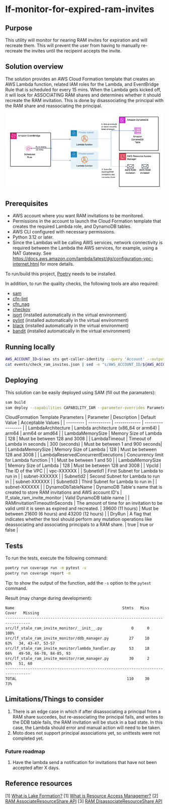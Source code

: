 # lf-monitor-for-expired-ram-invites

## Purpose

This utility will monitor for nearing RAM invites for expiration and will recreate them. This will prevent the user from having to manually re-recreate the invites until the recipeint accepts the invite. 

## Solution overview

The solution provides an AWS Cloud Formation template that creates an AWS Lambda function, related IAM roles for the Lambda, and EventBridge Rule that is scheduled for every 15 mins. When the Lambda gets kicked off, it will look for ASSOCIATING RAM shares and determines whether it should recreate the RAM invitation. This is done by disassociating the principal with the RAM share and reassociating the principal.

![Solution Diagram](lf-expired-ram-monitor-diagrams.png)

## Prerequisites

* AWS account where you want RAM invitations to be monitored.
* Permissions in the account to launch the Cloud Formation template that creates the required Lambda role, and DynamoDB tables.
* AWS CLI configured with necessary permissions.
* Python 3.12 or later.
* Since the Lambdas will be calling AWS services, network connectivity is required between the Lambda the AWS services, for example, using a NAT Gateway. See https://docs.aws.amazon.com/lambda/latest/dg/configuration-vpc-internet.html for more details.

To run/build this project, [Poetry](https://python-poetry.org/docs/) needs to be installed.

In addition, to run the quality checks, the following tools are also required:

* [sam](https://github.com/aws/aws-sam-cli)
* [cfn-lint](https://github.com/aws-cloudformation/cfn-lint)
* [cfn_nag](https://github.com/stelligent/cfn_nag)
* [checkov](https://github.com/bridgecrewio/checkov)
* [isort](https://github.com/PyCQA/isort) (installed automatically in the virtual environment)
* [pylint](https://github.com/pylint-dev/pylint) (installed automatically in the virtual environment)
* [black](https://github.com/psf/black) (installed automatically in the virtual environment)
* [bandit](https://github.com/PyCQA/bandit) (installed automatically in the virtual environment)

## Running locally

```bash
AWS_ACCOUNT_ID=$(aws sts get-caller-identity --query 'Account' --output text)
cat events/check_ram_invites.json | sed -e "s/AWS_ACCOUNT_ID/${AWS_ACCOUNT_ID}/" | sam local invoke --event - "MonitorForExpiredRAMInvitesFunction"
```

## Deploying

This solution can be easily deployed using SAM (fill out the paramaters):

```bash
sam build
sam deploy --capabilities CAPABILITY_IAM --parameter-overrides ParameterKey=VpcId,ParameterValue=<vpc-xxxx> ParameterKey=SubnetId1,ParameterValue=<subnet-yyyy> ParameterKey=SubnetId2,ParameterValue=<subnet-zzzz> ParameterKey=SubnetId3,ParameterValue=<subnet-zzzz> ParameterKey=DryRun,ParameterValue=<false>
```

CloudFormation Template Parameters
| Parameter | Description | Default Value | Acceptable Values |
| --------- | ----------- | ------------- | ----------------- |
| LambdaArchitecture | Lambda architecture (x86_64 or arm64) | arm64 | arm64 or amd64 |
| LambdaMemorySize | Memory Size of Lambda | 128 | Must be between 128 and 3008 |
| LambdaTimeout | Timeout of Lambda in seconds | 300 (seconds) | Must be between 1 and 900 seconds|
| LambdaMemorySize | Memory Size of Lambda | 128 | Must be between 128 and 3008 |
| LambdaReservedConcurrentExecutions | Concurrency limit for Lambda function | 1 | Must be between 1 and 50 |
| LambdaMemorySize | Memory Size of Lambda | 128 | Must be between 128 and 3008 |
| VpcId | The ID of the VPC | <Must be provided> | vpc-XXXXXX |
| SubnetId1 | First Subnet for Lambda to run in | <Must be provided> | subnet-XXXXXX |
| SubnetId2 | Second Subnet for Lambda to run in | <Optional but strongly encouraged> | subnet-XXXXXX |
| SubnetId3 | Third Subnet for Lambda to run in | <Optional> | subnet-XXXXXX |
| DynamoDbTableName | DynamoDB Table's name that is created to store RAM invitations and AWS account ID's | lf_stale_ram_invite_monitor | Valid DynamoDB table name |
| RAMInvitationTimeoutInSeconds | The amount of time for an invitation to be valid until it is seen as expired and recreated. | 39600 (11 hours) | Must be between 21600 (6 hours) and 43200 (12 hours) |
| DryRun | A flag that indicates whether the tool should perform any mutation operations like deassociating and associating principals to a RAM share. | true | true or false |

## Tests

To run the tests, execute the following command:

```bash
poetry run coverage run -m pytest -v
poetry run coverage report -m
```

Tip: to show the output of the function, add the `-s` option to the `pytest` command.

Result (may change during development):

```text
Name                                                Stmts   Miss  Cover   Missing
---------------------------------------------------------------------------------
src/lf_stale_ram_invite_monitor/__init__.py             0      0   100%
src/lf_stale_ram_invite_monitor/ddb_manager.py         27     10    63%   34, 43-47, 53-57
src/lf_stale_ram_invite_monitor/lambda_handler.py      53     18    66%   49-50, 66-78, 84-85, 93
src/lf_stale_ram_invite_monitor/ram_manager.py         30      2    93%   51, 60
---------------------------------------------------------------------------------
TOTAL                                                 110     30    73%
```

## Limitations/Things to consider

1. There is an edge case in which if after disassociating a principal from a RAM share succedes, but re-associating the principal fails, and writes to the DDB table fails, the RAM invitation will be stuck in a bad state. In this case, the Lambda should error and manual action will need to be taken.
2. Moto does not support principal associations yet, so unittests were not completed yet.

### Future roadmap

1. Have the lambda send a notification for invitations that have not been accepted after X days. 

## Reference resources

[1] [What is Lake Formation?](https://docs.aws.amazon.com/lake-formation/latest/dg/what-is-lake-formation.html)
[1] [What is Resource Access Managemer?](https://docs.aws.amazon.com/ram/latest/userguide/what-is.html)
[2] [RAM AssociateResourceShare API](https://docs.aws.amazon.com/ram/latest/APIReference/API_AssociateResourceShare.html)
[3] [RAM DisassociateResourceShare API](https://docs.aws.amazon.com/ram/latest/APIReference/API_DisassociateResourceShare.html)

